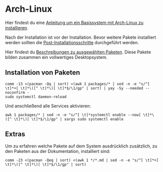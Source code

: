 # Arch-Linux


Hier findest du eine [Anleitung um ein Basissystem mit Arch-Linux zu installieren](install_arch.md).

Nach der Installation ist vor der Installation. Bevor weitere Pakete installiert werden sollten die [Post-Installationsschritte](post_install) durchgeführt werden.

Hier findest du [Beschreibungen zu ausgewählten Paketen](packages). Diese Pakete bilden zusammen ein vollwertiges Desktopsystem.


## Installation von Paketen

    comm -13 <(pacman -Qq | sort) <(awk 1 packages/* | sed -n -e "s/^[ \t]*+[ \t]*\([^ \t]*\)[ \t]*$/\1/gp" | sort) | yay -Sy --needed --noconfirm -
    sudo systemctl daemon-reload

Und anschließend alle Services aktivieren:

    awk 1 packages/* | sed -n -e "s/^[ \t]*systemctl enable --now[ \t]*\([^ \t]*\)[ \t]*$/\1/gp" | xargs sudo systemctl enable


## Extras

Um zu erfahren welche Pakete auf dem System ausdrücklich zusätzlich, zu den Paketen aus der Dokumentation, installiert sind:

    comm -23 <(pacman -Qeq | sort) <(awk 1 */*.md | sed -n -e "s/^[ \t]*+[ \t]*\([^ \t]*\)[ \t]*$/\1/gp" | sort)

 
